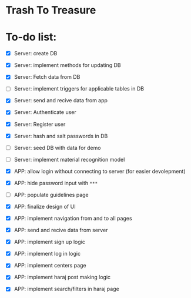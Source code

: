 # Trash To Treasure

# To-do list:
- [x] Server: create DB
- [x] Server: implement methods for updating DB
- [x] Server: Fetch data from DB
- [ ] Server: implement triggers for applicable tables in DB
- [x] Server: send and recive data from app
- [x] Server: Authenticate user
- [x] Server: Register user
- [x] Server: hash and salt passwords in DB
- [ ] Server: seed DB with data for demo
- [ ] Server: implement material recognition model
- [x] APP: allow login without connecting to server (for easier devolepment)
- [x] APP: hide password input with ```***```
- [ ] APP: populate guidelines page
- [x] APP: finalize design of UI 
- [x] APP: implement navigation from and to all pages
- [x] APP: send and recive data from server
- [x] APP: implement sign up logic
- [x] APP: implement log in logic
- [x] APP: implement centers page
- [x] APP: implement haraj post making logic
- [x] APP: implement search/filters in haraj page


